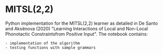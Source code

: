 # MITSL(2,2)
Python implementation for the MITSL(2,2) learner as detailed in De Santo and Aksënova (2020) "Learning Interactions of Local and Non-Local Phonotactic Constraintsfrom Positive Input".
The notebook contains:

	- implementation of the algorithm
	- testing functions with sample grammars
